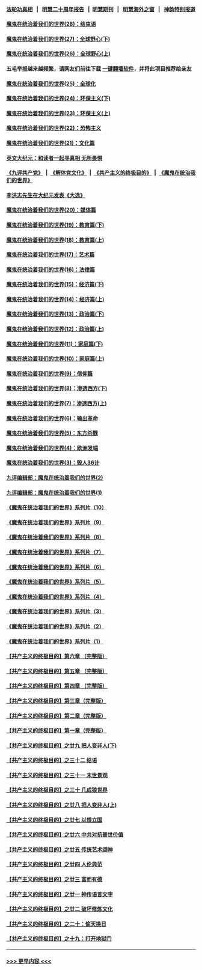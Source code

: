 #### [法轮功真相](https://github.com/gfw-breaker/truth/blob/master/README.md?t=0) &nbsp;&nbsp;|&nbsp;&nbsp; [明慧二十周年报告](https://github.com/gfw-breaker/mh-reports/blob/master/README.md?t=0) &nbsp;&nbsp;|&nbsp;&nbsp;[明慧期刊](https://github.com/gfw-breaker/mh-qikan) &nbsp;&nbsp;|&nbsp;&nbsp; [明慧海外之窗](https://github.com/gfw-breaker/mh-news/blob/master/README.md?t=0) &nbsp;&nbsp;|&nbsp;&nbsp; [神韵特别报道](https://github.com/gfw-breaker/mh-news/blob/master/shenyun.md?t=0)
#### [魔鬼在统治着我们的世界(28)：结束语](../pages/nsc422/n10936246.md?t=06141701) 
#### [魔鬼在统治着我们的世界(27)：全球野心(下)](../pages/nsc422/n10928319.md?t=06141701) 
#### [魔鬼在统治着我们的世界(26)：全球野心(上)](../pages/nsc422/n10900318.md?t=06141701) 
#### 五毛举报越来越频繁，请网友们前往下载 [一键翻墙软件](https://github.com/gfw-breaker/ssr-accounts)，并将此项目推荐给亲友
#### [魔鬼在统治着我们的世界(25)：全球化](../pages/nsc422/n10788205.md?t=06141701) 
#### [魔鬼在统治着我们的世界(24)：环保主义(下)](../pages/nsc422/n10695307.md?t=06141701) 
#### [魔鬼在统治着我们的世界(23)：环保主义(上)](../pages/nsc422/n10688613.md?t=06141701) 
#### [魔鬼在统治着我们的世界(22)：恐怖主义](../pages/nsc422/n10614727.md?t=06141701) 
#### [魔鬼在统治着我们的世界(21)：文化篇](../pages/nsc422/n10597706.md?t=06141701) 
#### [英文大纪元：和读者一起寻真相 无所畏惧](../pages/nsc422/n12542027.md?t=06141701) 
#### [《九评共产党》](https://github.com/begood0513/9ping.md/blob/master/README.md) &nbsp;|&nbsp; [《解体党文化》](../../../../jtdwh.md/blob/master/README.md)  &nbsp;|&nbsp; [《共产主义的终极目的》](../../../../gczydzjmd.md/blob/master/README.md) &nbsp;|&nbsp; [《魔鬼在统治我们的世界》](../../../../mgztzwmdsj.md/blob/master/README.md) 
#### [李洪志先生在大纪元发表《大选》](../pages/nsc422/n12534746.md?t=06141701) 
#### [魔鬼在统治着我们的世界(20)：媒体篇](../pages/nsc422/n10586579.md?t=06141701) 
#### [魔鬼在统治着我们的世界(19)：教育篇(下)](../pages/nsc422/n10564808.md?t=06141701) 
#### [魔鬼在统治着我们的世界(18)：教育篇(上)](../pages/nsc422/n10526970.md?t=06141701) 
#### [魔鬼在统治着我们的世界(17)：艺术篇](../pages/nsc422/n10499093.md?t=06141701) 
#### [魔鬼在统治着我们的世界(16)：法律篇](../pages/nsc422/n10485969.md?t=06141701) 
#### [魔鬼在统治着我们的世界(15)：经济篇(下)](../pages/nsc422/n10469975.md?t=06141701) 
#### [魔鬼在统治着我们的世界(14)：经济篇(上)](../pages/nsc422/n10457370.md?t=06141701) 
#### [魔鬼在统治着我们的世界(13)：政治篇(下)](../pages/nsc422/n10448270.md?t=06141701) 
#### [魔鬼在统治着我们的世界(12)：政治篇(上)](../pages/nsc422/n10444576.md?t=06141701) 
#### [魔鬼在统治着我们的世界(11)：家庭篇(下)](../pages/nsc422/n10440961.md?t=06141701) 
#### [魔鬼在统治着我们的世界(10)：家庭篇(上)](../pages/nsc422/n10435448.md?t=06141701) 
#### [魔鬼在统治着我们的世界(9)：信仰篇](../pages/nsc422/n10432159.md?t=06141701) 
#### [魔鬼在统治着我们的世界(8)：渗透西方(下)](../pages/nsc422/n10429603.md?t=06141701) 
#### [魔鬼在统治着我们的世界(7)：渗透西方(上)](../pages/nsc422/n10426013.md?t=06141701) 
#### [魔鬼在统治着我们的世界(6)：输出革命](../pages/nsc422/n10421536.md?t=06141701) 
#### [魔鬼在统治着我们的世界(5)：东方杀戮](../pages/nsc422/n10417707.md?t=06141701) 
#### [魔鬼在统治着我们的世界(4)：欧洲发端](../pages/nsc422/n10414890.md?t=06141701) 
#### [魔鬼在统治着我们的世界(3)：毁人36计](../pages/nsc422/n10411583.md?t=06141701) 
#### [九评编辑部：魔鬼在统治着我们的世界(2)](../pages/nsc422/n10410036.md?t=06141701) 
#### [九评编辑部：魔鬼在统治着我们的世界(1)](../pages/nsc422/n10406825.md?t=06141701) 
#### [《魔鬼在统治着我们的世界》系列片（10）](../pages/nsc422/n12292670.md?t=06141701) 
#### [《魔鬼在统治着我们的世界》系列片（9）](../pages/nsc422/n12290859.md?t=06141701) 
#### [《魔鬼在统治着我们的世界》系列片（8）](../pages/nsc422/n12287445.md?t=06141701) 
#### [《魔鬼在统治着我们的世界》系列片（7）](../pages/nsc422/n12283425.md?t=06141701) 
#### [《魔鬼在统治着我们的世界》系列片（6）](../pages/nsc422/n12282314.md?t=06141701) 
#### [《魔鬼在统治着我们的世界》系列片（5）](../pages/nsc422/n12281419.md?t=06141701) 
#### [《魔鬼在统治着我们的世界》系列片（4）](../pages/nsc422/n12274024.md?t=06141701) 
#### [《魔鬼在统治着我们的世界》系列片（3）](../pages/nsc422/n12271322.md?t=06141701) 
#### [《魔鬼在统治着我们的世界》系列片（2）](../pages/nsc422/n12269049.md?t=06141701) 
#### [《魔鬼在统治着我们的世界》系列片（1）](../pages/nsc422/n12267575.md?t=06141701) 
#### [【共产主义的终极目的】第六章 （完整版）](../pages/nsc422/n11428913.md?t=06141701) 
#### [【共产主义的终极目的】第五章 （完整版）](../pages/nsc422/n11428912.md?t=06141701) 
#### [【共产主义的终极目的】第四章 （完整版）](../pages/nsc422/n11428907.md?t=06141701) 
#### [【共产主义的终极目的】第三章（完整版）](../pages/nsc422/n11428848.md?t=06141701) 
#### [【共产主义的终极目的】第二章（完整版）](../pages/nsc422/n11428831.md?t=06141701) 
#### [【共产主义的终极目的】第一章（完整版）](../pages/nsc422/n11417651.md?t=06141701) 
#### [【共产主义的终极目的】之廿九 把人变非人(下)](../pages/nsc422/n11344140.md?t=06141701) 
#### [【共产主义的终极目的】之三十二 结语](../pages/nsc422/n11360535.md?t=06141701) 
#### [【共产主义的终极目的】之三十一 末世景观](../pages/nsc422/n11351129.md?t=06141701) 
#### [【共产主义的终极目的】之三十 几成狼世界](../pages/nsc422/n11348280.md?t=06141701) 
#### [【共产主义的终极目的】之廿八 把人变非人(上)](../pages/nsc422/n11340492.md?t=06141701) 
#### [【共产主义的终极目的】之廿七 以恨立国](../pages/nsc422/n11336944.md?t=06141701) 
#### [【共产主义的终极目的】之廿六 中共对抗普世价值](../pages/nsc422/n11324785.md?t=06141701) 
#### [【共产主义的终极目的】之廿五 传统艺术颂神](../pages/nsc422/n11296396.md?t=06141701) 
#### [【共产主义的终极目的】之廿四 人伦典范](../pages/nsc422/n11296397.md?t=06141701) 
#### [【共产主义的终极目的】之廿三 富而有德](../pages/nsc422/n11283598.md?t=06141701) 
#### [【共产主义的终极目的】之廿一 神传语言文字](../pages/nsc422/n11263265.md?t=06141701) 
#### [【共产主义的终极目的】之廿二 破坏修炼文化](../pages/nsc422/n11245728.md?t=06141701) 
#### [【共产主义的终极目的】之二十：偷天换日](../pages/nsc422/n11238846.md?t=06141701) 
#### [【共产主义的终极目的】之十九：打开地狱门](../pages/nsc422/n11206376.md?t=06141701) 

----
#### [ >>> 更早内容 <<< ](../indexes/nsc422-earlier.md)
